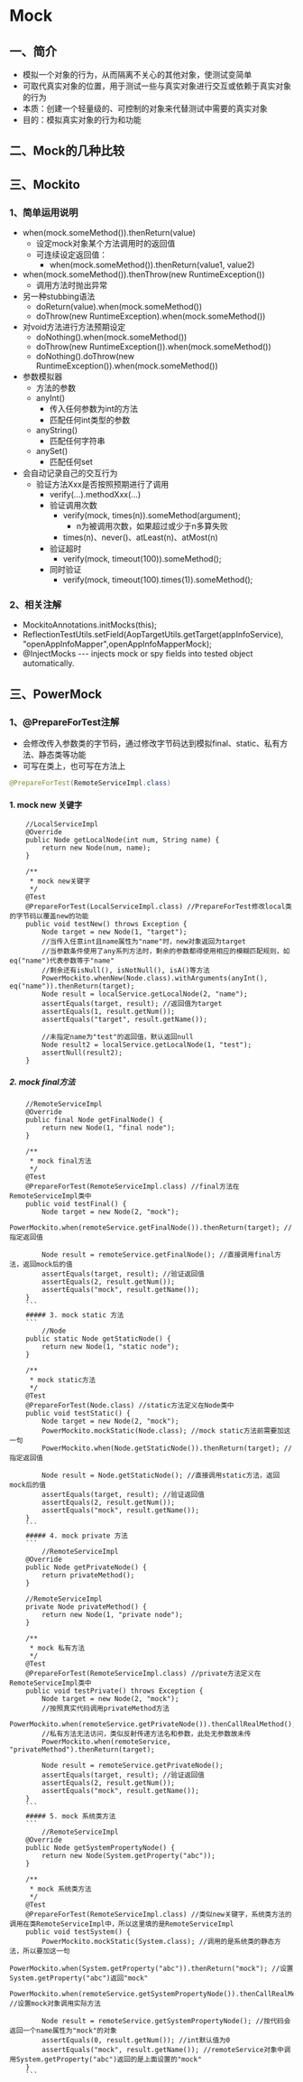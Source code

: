# Mock  ## 一、简介* 模拟一个对象的行为，从而隔离不关心的其他对象，使测试变简单* 可取代真实对象的位置，用于测试一些与真实对象进行交互或依赖于真实对象的行为* 本质：创建一个轻量级的、可控制的对象来代替测试中需要的真实对象* 目的：模拟真实对象的行为和功能## 二、Mock的几种比较## 三、Mockito### 1、简单运用说明* when(mock.someMethod()).thenReturn(value)  * 设定mock对象某个方法调用时的返回值  * 可连续设定返回值：     * when(mock.someMethod()).thenReturn(value1, value2)* when(mock.someMethod()).thenThrow(new RuntimeException())  *  调用方法时抛出异常* 另一种stubbing语法  * doReturn(value).when(mock.someMethod())  * doThrow(new RuntimeException).when(mock.someMethod())* 对void方法进行方法预期设定  * doNothing().when(mock.someMethod())  * doThrow(new RuntimeException()).when(mock.someMethod())  * doNothing().doThrow(new RuntimeException()).when(mock.someMethod())* 参数模拟器  * 方法的参数  * anyInt()     * 传入任何参数为int的方法     * 匹配任何int类型的参数  * anyString()     * 匹配任何字符串  * anySet()     * 匹配任何set* 会自动记录自己的交互行为  * 验证方法Xxx是否按照预期进行了调用     * verify(...).methodXxx(...)     * 验证调用次数        * verify(mock, times(n)).someMethod(argument);           * n为被调用次数，如果超过或少于n多算失败        * times(n)、never()、atLeast(n)、atMost(n)     *  验证超时        * verify(mock, timeout(100)).someMethod();     * 同时验证        *  verify(mock, timeout(100).times(1)).someMethod();### 2、相关注解* MockitoAnnotations.initMocks(this);* ReflectionTestUtils.setField(AopTargetUtils.getTarget(appInfoService), "openAppInfoMapper",openAppInfoMapperMock);* @InjectMocks --- injects mock or spy fields into tested object automatically. ## 三、PowerMock### 1、@PrepareForTest注解* 会修改传入参数类的字节码，通过修改字节码达到模拟final、static、私有方法、静态类等功能* 可写在类上，也可写在方法上```java@PrepareForTest(RemoteServiceImpl.class)```#### 1. mock new 关键字```    //LocalServiceImpl    @Override    public Node getLocalNode(int num, String name) {        return new Node(num, name);    }    /**     * mock new关键字     */    @Test    @PrepareForTest(LocalServiceImpl.class) //PrepareForTest修改local类的字节码以覆盖new的功能    public void testNew() throws Exception {        Node target = new Node(1, "target");        //当传入任意int且name属性为"name"时，new对象返回为target        //当参数条件使用了any系列方法时，剩余的参数都得使用相应的模糊匹配规则，如eq("name")代表参数等于"name"        //剩余还有isNull(), isNotNull(), isA()等方法        PowerMockito.whenNew(Node.class).withArguments(anyInt(), eq("name")).thenReturn(target);        Node result = localService.getLocalNode(2, "name");        assertEquals(target, result); //返回值为target        assertEquals(1, result.getNum());        assertEquals("target", result.getName());        //未指定name为"test"的返回值，默认返回null        Node result2 = localService.getLocalNode(1, "test");        assertNull(result2);    }```##### 2. mock final方法```    //RemoteServiceImpl    @Override    public final Node getFinalNode() {        return new Node(1, "final node");    }    /**     * mock final方法     */    @Test    @PrepareForTest(RemoteServiceImpl.class) //final方法在RemoteServiceImpl类中    public void testFinal() {        Node target = new Node(2, "mock");        PowerMockito.when(remoteService.getFinalNode()).thenReturn(target); //指定返回值        Node result = remoteService.getFinalNode(); //直接调用final方法，返回mock后的值        assertEquals(target, result); //验证返回值        assertEquals(2, result.getNum());        assertEquals("mock", result.getName());    }    ```    ##### 3. mock static 方法    ```        //Node    public static Node getStaticNode() {        return new Node(1, "static node");    }    /**     * mock static方法     */    @Test    @PrepareForTest(Node.class) //static方法定义在Node类中    public void testStatic() {        Node target = new Node(2, "mock");        PowerMockito.mockStatic(Node.class); //mock static方法前需要加这一句        PowerMockito.when(Node.getStaticNode()).thenReturn(target); //指定返回值        Node result = Node.getStaticNode(); //直接调用static方法，返回mock后的值        assertEquals(target, result); //验证返回值        assertEquals(2, result.getNum());        assertEquals("mock", result.getName());    }    ```    ##### 4. mock private 方法    ```        //RemoteServiceImpl    @Override    public Node getPrivateNode() {        return privateMethod();    }    //RemoteServiceImpl    private Node privateMethod() {        return new Node(1, "private node");    }    /**     * mock 私有方法     */    @Test    @PrepareForTest(RemoteServiceImpl.class) //private方法定义在RemoteServiceImpl类中    public void testPrivate() throws Exception {        Node target = new Node(2, "mock");        //按照真实代码调用privateMethod方法        PowerMockito.when(remoteService.getPrivateNode()).thenCallRealMethod();        //私有方法无法访问，类似反射传递方法名和参数，此处无参数故未传        PowerMockito.when(remoteService, "privateMethod").thenReturn(target);        Node result = remoteService.getPrivateNode();        assertEquals(target, result); //验证返回值        assertEquals(2, result.getNum());        assertEquals("mock", result.getName());    }    ```    ##### 5. mock 系统类方法    ```        //RemoteServiceImpl    @Override    public Node getSystemPropertyNode() {        return new Node(System.getProperty("abc"));    }    /**     * mock 系统类方法     */    @Test    @PrepareForTest(RemoteServiceImpl.class) //类似new关键字，系统类方法的调用在类RemoteServiceImpl中，所以这里填的是RemoteServiceImpl    public void testSystem() {        PowerMockito.mockStatic(System.class); //调用的是系统类的静态方法，所以要加这一句        PowerMockito.when(System.getProperty("abc")).thenReturn("mock"); //设置System.getProperty("abc")返回"mock"        PowerMockito.when(remoteService.getSystemPropertyNode()).thenCallRealMethod(); //设置mock对象调用实际方法        Node result = remoteService.getSystemPropertyNode(); //按代码会返回一个name属性为"mock"的对象        assertEquals(0, result.getNum()); //int默认值为0        assertEquals("mock", result.getName()); //remoteService对象中调用System.getProperty("abc")返回的是上面设置的"mock"    }    ```
